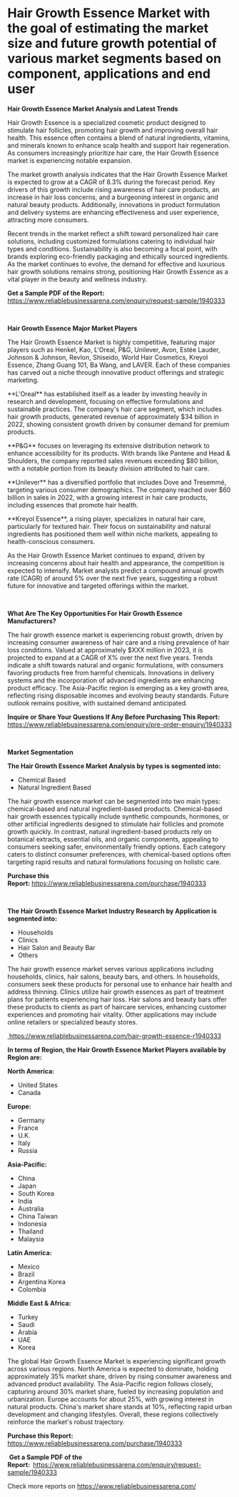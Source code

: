 <p><h1>Hair Growth Essence Market with the goal of estimating the market size and future growth potential of various market segments based on component, applications and end user</h1></p><p><strong>Hair Growth Essence Market Analysis and Latest Trends</strong></p>
<p><p>Hair Growth Essence is a specialized cosmetic product designed to stimulate hair follicles, promoting hair growth and improving overall hair health. This essence often contains a blend of natural ingredients, vitamins, and minerals known to enhance scalp health and support hair regeneration. As consumers increasingly prioritize hair care, the Hair Growth Essence market is experiencing notable expansion.</p><p>The market growth analysis indicates that the Hair Growth Essence Market is expected to grow at a CAGR of 8.3% during the forecast period. Key drivers of this growth include rising awareness of hair care products, an increase in hair loss concerns, and a burgeoning interest in organic and natural beauty products. Additionally, innovations in product formulation and delivery systems are enhancing effectiveness and user experience, attracting more consumers.</p><p>Recent trends in the market reflect a shift toward personalized hair care solutions, including customized formulations catering to individual hair types and conditions. Sustainability is also becoming a focal point, with brands exploring eco-friendly packaging and ethically sourced ingredients. As the market continues to evolve, the demand for effective and luxurious hair growth solutions remains strong, positioning Hair Growth Essence as a vital player in the beauty and wellness industry.</p></p>
<p><strong>Get a Sample PDF of the Report:&nbsp;</strong> <a href="https://www.reliablebusinessarena.com/enquiry/request-sample/1940333?utm_campaign=3561&utm_medium=2&utm_source=Github&utm_content=ia&utm_term=05042025&utm_id=hair-growth-essence">https://www.reliablebusinessarena.com/enquiry/request-sample/1940333</a></p>
<p>&nbsp;</p>
<p><strong>Hair Growth Essence Major Market Players</strong></p>
<p><p>The Hair Growth Essence Market is highly competitive, featuring major players such as Henkel, Kao, L'Oreal, P&G, Unilever, Avon, Estée Lauder, Johnson & Johnson, Revlon, Shiseido, World Hair Cosmetics, Kreyol Essence, Zhang Guang 101, Ba Wang, and LAVER. Each of these companies has carved out a niche through innovative product offerings and strategic marketing.</p><p>**L'Oreal** has established itself as a leader by investing heavily in research and development, focusing on effective formulations and sustainable practices. The company's hair care segment, which includes hair growth products, generated revenue of approximately $34 billion in 2022, showing consistent growth driven by consumer demand for premium products.</p><p>**P&G** focuses on leveraging its extensive distribution network to enhance accessibility for its products. With brands like Pantene and Head & Shoulders, the company reported sales revenues exceeding $80 billion, with a notable portion from its beauty division attributed to hair care.</p><p>**Unilever** has a diversified portfolio that includes Dove and Tresemmé, targeting various consumer demographics. The company reached over $60 billion in sales in 2022, with a growing interest in hair care products, including essences that promote hair health.</p><p>**Kreyol Essence**, a rising player, specializes in natural hair care, particularly for textured hair. Their focus on sustainability and natural ingredients has positioned them well within niche markets, appealing to health-conscious consumers.</p><p>As the Hair Growth Essence Market continues to expand, driven by increasing concerns about hair health and appearance, the competition is expected to intensify. Market analysts predict a compound annual growth rate (CAGR) of around 5% over the next five years, suggesting a robust future for innovative and targeted offerings within the market.</p></p>
<p>&nbsp;</p>
<p><strong>What Are The Key Opportunities For Hair Growth Essence Manufacturers?</strong></p>
<p><p>The hair growth essence market is experiencing robust growth, driven by increasing consumer awareness of hair care and a rising prevalence of hair loss conditions. Valued at approximately $XXX million in 2023, it is projected to expand at a CAGR of X% over the next five years. Trends indicate a shift towards natural and organic formulations, with consumers favoring products free from harmful chemicals. Innovations in delivery systems and the incorporation of advanced ingredients are enhancing product efficacy. The Asia-Pacific region is emerging as a key growth area, reflecting rising disposable incomes and evolving beauty standards. Future outlook remains positive, with sustained demand anticipated.</p></p>
<p><strong>Inquire or Share Your Questions If Any Before Purchasing This Report:</strong> <a href="https://www.reliablebusinessarena.com/enquiry/pre-order-enquiry/1940333?utm_campaign=3561&utm_medium=2&utm_source=Github&utm_content=ia&utm_term=05042025&utm_id=hair-growth-essence">https://www.reliablebusinessarena.com/enquiry/pre-order-enquiry/1940333</a></p>
<p>&nbsp;</p>
<p><strong>Market Segmentation</strong></p>
<p><strong>The Hair Growth Essence Market Analysis by types is segmented into:</strong></p>
<p><ul><li>Chemical Based</li><li>Natural Ingredient Based</li></ul></p>
<p><p>The hair growth essence market can be segmented into two main types: chemical-based and natural ingredient-based products. Chemical-based hair growth essences typically include synthetic compounds, hormones, or other artificial ingredients designed to stimulate hair follicles and promote growth quickly. In contrast, natural ingredient-based products rely on botanical extracts, essential oils, and organic components, appealing to consumers seeking safer, environmentally friendly options. Each category caters to distinct consumer preferences, with chemical-based options often targeting rapid results and natural formulations focusing on holistic care.</p></p>
<p><strong>Purchase this Report:&nbsp;</strong><a href="https://www.reliablebusinessarena.com/purchase/1940333?utm_campaign=3561&utm_medium=2&utm_source=Github&utm_content=ia&utm_term=05042025&utm_id=hair-growth-essence">https://www.reliablebusinessarena.com/purchase/1940333</a></p>
<p>&nbsp;</p>
<p><strong>The Hair Growth Essence Market Industry Research by Application is segmented into:</strong></p>
<p><ul><li>Households</li><li>Clinics</li><li>Hair Salon and Beauty Bar</li><li>Others</li></ul></p>
<p><p>The hair growth essence market serves various applications including households, clinics, hair salons, beauty bars, and others. In households, consumers seek these products for personal use to enhance hair health and address thinning. Clinics utilize hair growth essences as part of treatment plans for patients experiencing hair loss. Hair salons and beauty bars offer these products to clients as part of haircare services, enhancing customer experiences and promoting hair vitality. Other applications may include online retailers or specialized beauty stores.</p></p>
<p><a href="https://www.reliablebusinessarena.com/hair-growth-essence-r1940333?utm_campaign=3561&utm_medium=2&utm_source=Github&utm_content=ia&utm_term=05042025&utm_id=hair-growth-essence">&nbsp;https://www.reliablebusinessarena.com/hair-growth-essence-r1940333</a></p>
<p><strong>In terms of Region, the Hair Growth Essence Market Players available by Region are:</strong></p>
<p>
    <p> <strong> North America: </strong>
        <ul>
            <li>United States</li>
            <li>Canada</li>
        </ul>
        </p> 
    <p> <strong> Europe: </strong>
        <ul>
            <li>Germany</li>
            <li>France</li>
            <li>U.K.</li>
            <li>Italy</li>
            <li>Russia</li>
        </ul>
        </p> 
    <p> <strong> Asia-Pacific: </strong>
        <ul>
            <li>China</li>
            <li>Japan</li>
            <li>South Korea</li>
            <li>India</li>
            <li>Australia</li>
            <li>China Taiwan</li>
            <li>Indonesia</li>
            <li>Thailand</li>
            <li>Malaysia</li>
        </ul>
        </p> 
    <p> <strong> Latin America: </strong>
        <ul>
            <li>Mexico</li>
            <li>Brazil</li>
            <li>Argentina Korea</li>
            <li>Colombia</li>
        </ul>
        </p> 
    <p> <strong> Middle East & Africa: </strong>
        <ul>
            <li>Turkey</li>
            <li>Saudi</li>
            <li>Arabia</li>
            <li>UAE</li>
            <li>Korea</li>
        </ul>
    </p>
    </p>
<p><p>The global Hair Growth Essence Market is experiencing significant growth across various regions. North America is expected to dominate, holding approximately 35% market share, driven by rising consumer awareness and advanced product availability. The Asia-Pacific region follows closely, capturing around 30% market share, fueled by increasing population and urbanization. Europe accounts for about 25%, with growing interest in natural products. China's market share stands at 10%, reflecting rapid urban development and changing lifestyles. Overall, these regions collectively reinforce the market's robust trajectory.</p></p>
<p><strong>Purchase this Report: </strong><a href="https://www.reliablebusinessarena.com/purchase/1940333?utm_campaign=3561&utm_medium=2&utm_source=Github&utm_content=ia&utm_term=05042025&utm_id=hair-growth-essence">https://www.reliablebusinessarena.com/purchase/1940333</a></p>
<p>&nbsp;<strong>Get a Sample PDF of the Report:&nbsp;&nbsp;</strong><a href="https://www.reliablebusinessarena.com/enquiry/request-sample/1940333?utm_campaign=3561&utm_medium=2&utm_source=Github&utm_content=ia&utm_term=05042025&utm_id=hair-growth-essence">https://www.reliablebusinessarena.com/enquiry/request-sample/1940333</a></p>
<p><strong></strong></p>
<p>Check more reports on <a href="https://www.reliablebusinessarena.com/?utm_campaign=3561&utm_medium=2&utm_source=Github&utm_content=ia&utm_term=05042025&utm_id=hair-growth-essence">https://www.reliablebusinessarena.com/</a></p>